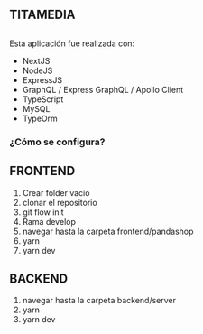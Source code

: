 ## TITAMEDIA

## 
Esta aplicación fue realizada con:
- NextJS
- NodeJS
- ExpressJS
- GraphQL / Express GraphQL / Apollo Client
- TypeScript
- MySQL 
- TypeOrm
### ¿Cómo se configura?

## FRONTEND  
1. Crear folder vacío
2. clonar el repositorio
4. git flow init
6. Rama develop
5. navegar hasta la carpeta frontend/pandashop
6. yarn
6. yarn dev
## BACKEND 

1. navegar hasta la carpeta backend/server
2. yarn
3. yarn dev